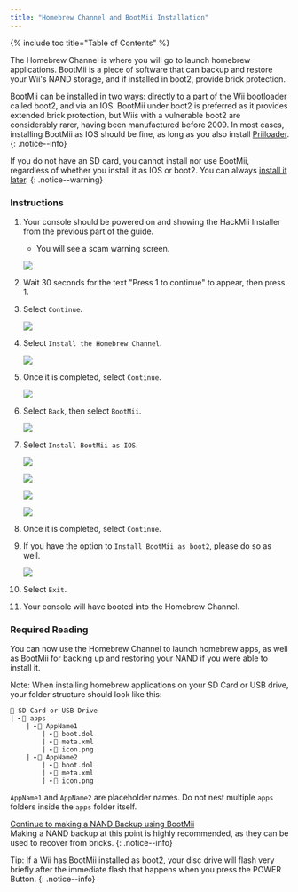 ```yaml
---
title: "Homebrew Channel and BootMii Installation"
---
```


{% include toc title="Table of Contents" %}

The Homebrew Channel is where you will go to launch homebrew applications.
BootMii is a piece of software that can backup and restore your Wii's NAND storage, and if installed in boot2, provide brick protection.

BootMii can be installed in two ways: directly to a part of the Wii bootloader called boot2, and via an IOS. BootMii under boot2 is preferred as it provides extended brick protection, but Wiis with a vulnerable boot2 are considerably rarer, having been manufactured before 2009. In most cases, installing BootMii as IOS should be fine, as long as you also install [Priiloader](priiloader).
{: .notice--info}

If you do not have an SD card, you cannot install nor use BootMii, regardless of whether you install it as IOS or boot2.
You can always [install it later](hackmii).
{: .notice--warning}

### Instructions

1. Your console should be powered on and showing the HackMii Installer from the previous part of the guide.
    + You will see a scam warning screen.

    ![](/images/hackmii/scam.png)

1. Wait 30 seconds for the text "Press 1 to continue" to appear, then press 1.
1. Select `Continue`.

    ![](/images/hackmii/test_results.png)

1. Select `Install the Homebrew Channel`.

    ![](/images/hackmii/hbc_install.png)

1. Once it is completed, select `Continue`.

    ![](/images/hackmii/hbc_install_ok.png)

1. Select `Back`, then select `BootMii`.

    ![](/images/hackmii/bootmii_install.png)

1. Select `Install BootMii as IOS`.

    ![](/images/hackmii/bootmii_install1.png)

    ![](/images/hackmii/bootmii_install2.png)

    ![](/images/hackmii/bootmii_install3.png)

    ![](/images/hackmii/bootmii_install_ok.png)

1. Once it is completed, select `Continue`.
1. If you have the option to `Install BootMii as boot2`, please do so as well.

    ![](/images/hackmii/bootmii_install4.png)

1. Select `Exit`.
1. Your console will have booted into the Homebrew Channel.

### Required Reading

You can now use the Homebrew Channel to launch homebrew apps, as well as BootMii for backing up and restoring your NAND if you were able to install it.

Note: When installing homebrew applications on your SD Card or USB drive, your folder structure should look like this:

```
💾 SD Card or USB Drive
| ╸📁 apps
	| ╸📁 AppName1
		| ╸📄 boot.dol
		| ╸📄 meta.xml
		| ╸📄 icon.png
	| ╸📁 AppName2
		| ╸📄 boot.dol
		| ╸📄 meta.xml
		| ╸📄 icon.png
```

`AppName1` and `AppName2` are placeholder names. Do not nest multiple `apps` folders inside the `apps` folder itself.

[Continue to making a NAND Backup using BootMii](bootmii)<br>
Making a NAND backup at this point is highly recommended, as they can be used to recover from bricks.
{: .notice--info}

Tip: If a Wii has BootMii installed as boot2, your disc drive will flash very briefly after the immediate flash that happens when you press the POWER Button.
{: .notice--info}
